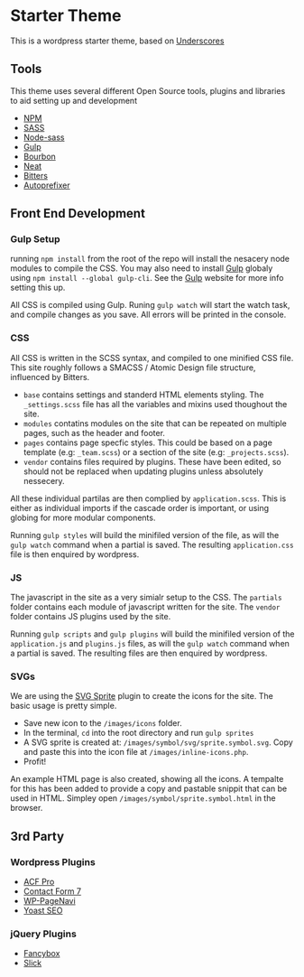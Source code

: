 # Starter Theme
This is a wordpress starter theme, based on [Underscores](https://github.com/automattic/_s)

## Tools

This theme uses several different Open Source tools, plugins and libraries to aid setting up and development
* [NPM](https://www.npmjs.com/)
* [SASS](http://sass-lang.com/)
* [Node-sass](https://github.com/sass/node-sass)
* [Gulp](http://gulpjs.com/)
* [Bourbon](http://bourbon.io/)
* [Neat](http://neat.bourbon.io/)
* [Bitters](http://bitters.bourbon.io/)
* [Autoprefixer](https://github.com/postcss/autoprefixer)

## Front End Development

### Gulp Setup
running `npm install` from the root of the repo will install the nesacery node modules to compile the CSS. You may also need to install [Gulp](http://gulpjs.com/) globaly using `npm install --global gulp-cli`. See the [Gulp](http://gulpjs.com/) website for more info setting this up.

All CSS is compiled using Gulp. Runing `gulp watch` will start the watch task, and compile changes as you save. All errors will be printed in the console.

### CSS
All CSS is written in the SCSS syntax, and compiled to one minified CSS file. This site roughly follows a SMACSS / Atomic Design file structure, influenced by Bitters.

* `base` contains settings and standerd HTML elements styling. The `_settings.scss` file has all the variables and mixins used thoughout the site.
* `modules` contatins modules on the site that can be repeated on multiple pages, such as the header and footer.
* `pages` contains page specfic styles. This could be based on a page template (e.g: `_team.scss`) or a section of the site (e.g: `_projects.scss`).
* `vendor` contains files required by plugins. These have been edited, so should not be replaced when updating plugins unless absolutely nessecery.

All these individual partilas are then complied by `application.scss`. This is either as individual imports if the cascade order is important, or using globing for more modular components.

Running `gulp styles` will build the minifiled version of the file, as will the `gulp watch` command when a partial is saved. The resulting `application.css` file is then enquired by wordpress.

### JS
The javascript in the site as a very simialr setup to the CSS. The `partials` folder contains each module of javascript written for the site. The `vendor` folder contains JS plugins used by the site.

Running `gulp scripts` and `gulp plugins` will build the minifiled version of the `application.js` and `plugins.js` files, as will the `gulp watch` command when a partial is saved. The resulting files are then enquired by wordpress.

### SVGs
We are using the [SVG Sprite](https://github.com/jkphl/svg-sprite) plugin to create the icons for the site. The basic usage is pretty simple.

* Save new icon to the `/images/icons` folder.
* In the terminal, `cd` into the root directory and run `gulp sprites`
* A SVG sprite is created at: `/images/symbol/svg/sprite.symbol.svg`. Copy and paste this into the icon file at `/images/inline-icons.php`.
* Profit!

An example HTML page is also created, showing all the icons. A tempalte for this has been added to provide a copy and pastable snippit that can be used in HTML. Simpley open `/images/symbol/sprite.symbol.html` in the browser.

## 3rd Party

### Wordpress Plugins
* [ACF Pro](https://www.advancedcustomfields.com/pro/)
* [Contact Form 7](http://contactform7.com/)
* [WP-PageNavi](https://wordpress.org/plugins/wp-pagenavi/)
* [Yoast SEO](https://wordpress.org/plugins/wordpress-seo/)

### jQuery Plugins
* [Fancybox](http://fancyapps.com/fancybox/)
* [Slick](http://kenwheeler.github.io/slick/)